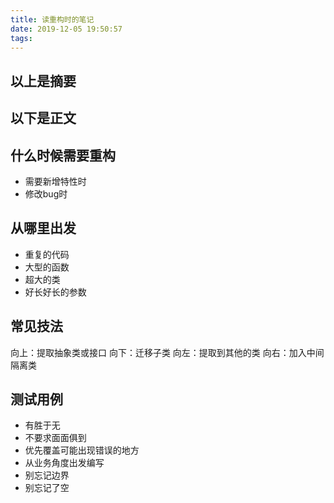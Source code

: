 ```yaml
---
title: 读重构时的笔记
date: 2019-12-05 19:50:57
tags:
---
```

## 以上是摘要
<!--more-->
## 以下是正文

## 什么时候需要重构
* 需要新增特性时
* 修改bug时

## 从哪里出发
* 重复的代码
* 大型的函数
* 超大的类
* 好长好长的参数

## 常见技法
向上：提取抽象类或接口
向下：迁移子类
向左：提取到其他的类
向右：加入中间隔离类

## 测试用例
* 有胜于无
* 不要求面面俱到
* 优先覆盖可能出现错误的地方
* 从业务角度出发编写
* 别忘记边界
* 别忘记了空